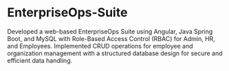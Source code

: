 # EnterpriseOps-Suite
Developed a web-based EnterpriseOps Suite using Angular, Java Spring Boot, and MySQL with Role-Based Access Control (RBAC) for Admin, HR, and Employees. Implemented CRUD operations for employee and organization management with a structured database design for secure and efficient data handling.
